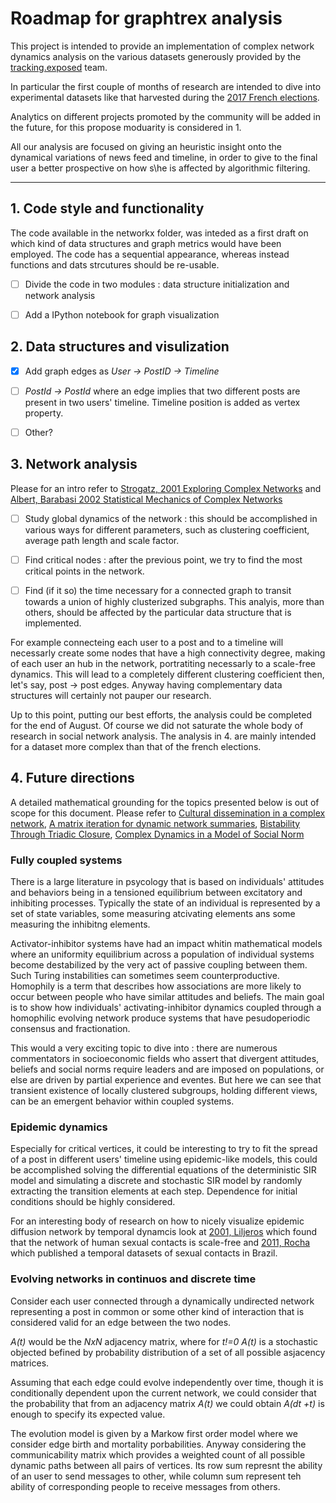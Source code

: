 # Roadmap for graphtrex analysis

This project is intended to provide an implementation of complex network dynamics analysis on the various datasets generously provided by the [tracking.exposed]( https://facebook.tracking.exposed) team.

In particular the first couple of months of research are intended to dive into experimental datasets like that harvested during the [2017 French elections](https://github.com/tracking-exposed/experiments-data).

Analytics on different projects promoted by the community will be added in the future, for this propose moduarity is considered in 1.

All our analysis are focused on giving an heuristic insight onto the dynamical variations of news feed and timeline, in order to give to the final user a better prospective on how s\he is affected by algorithmic filtering.

------

## 1. Code style and functionality

The code available in the networkx folder, was inteded as a first draft on which kind of data structures
and graph metrics would have been employed. The code has a sequential appearance, whereas instead 
functions and dats strcutures should be re-usable.

- [ ] Divide the code in two modules : data structure initialization and network analysis

- [ ] Add a IPython notebook for graph visualization

## 2. Data structures and visulization

- [x] Add graph edges as *User -> PostID -> Timeline*  

- [ ] *PostId -> PostId* where an edge implies that two different  posts are present in two users' timeline.
   Timeline position is added as vertex property.

- [ ] Other?
   
## 3. Network analysis

Please for an intro refer to [Strogatz, 2001 Exploring Complex Networks](http://www.math.cornell.edu/m/sites/default/files/imported/People/strogatz/exploring_complex_networks.pdf) and [Albert, Barabasi 2002 Statistical Mechanics of Complex Networks](https://arxiv.org/pdf/cond-mat/0106096.pdf)

- [ ] Study global dynamics of the network : this should be accomplished in various ways for different parameters, such as clustering coefficient, average path length and scale factor.

- [ ] Find critical nodes : after the previous point, we try to find the most critical points in the network.

- [ ] Find (if it so) the time necessary for a connected graph to transit towards a union of highly clusterized subgraphs. This analyis, more than others, should be affected by the particular data structure that is implemented. 

For example connecteing each user to  a post and to a timeline will necessarly create some nodes that have a high connectivity degree, making of each user an hub in the network, portratiting necessarly to a scale-free dynamics. This will lead to a completely different clustering coefficient then, let's say, post -> post edges. 
Anyway having complementary data structures will certainly not pauper our research.

Up to this point, putting our best efforts, the analysis could be completed for the end of August.
Of course we did not saturate the whole body of research in social network analysis.
The analysis in 4. are mainly intended for a dataset more complex than that of the french elections.
 

## 4. Future directions

A detailed mathematical grounding for the topics presented below is out of scope for this document.
Please refer to [Cultural dissemination in a complex network](http://www.sciencedirect.com/science/article/pii/S037843710800962X), [A matrix iteration for dynamic network
summaries](http://centaur.reading.ac.uk/28768/1/dynsumresub.pdf), [Bistability Through Triadic Closure](https://core.ac.uk/download/pdf/1442966.pdf), [Complex Dynamics in a Model
of Social Norm](https://www.reading.ac.uk/web/files/maths/Preprint_12_21_Parsons.pdf)

### Fully coupled systems

There is a large literature in psycology that is based on individuals' attitudes and behaviors being in a tensioned equilibrium between excitatory and inhibiting processes.
Typically the state of an individual is represented by a set of state variables, some measuring atcivating elements ans some measuring the inhibitng elements.

Activator-inhibitor systems have had an impact whitin mathematical models where an uniformity equilibrium across a population of individual systems become destabilized by the very act of passive coupling between them. Such Turing instabilities can sometimes seem counterproductive.
Homophily is a term that describes how associations are more likely to occur between people who have similar attitudes and beliefs. The main goal is to show how individuals' activating-inhibitor dynamics coupled through a homophilic evolving network produce systems that have pesudoperiodic consensus and fractionation.

This would a very exciting topic to dive into : there are numerous commentators in socioeconomic fields who assert that divergent attitudes, beliefs and social norms require leaders and are imposed on populations, or else are driven by partial experience and eventes.
But here we can see that transient existence of locally clustered subgroups, holding different views, can be an emergent behavior within coupled systems.

### Epidemic dynamics

Especially for critical vertices, it could be interesting to try to fit the spread of a post in different users' timeline using epidemic-like models, this could be accomplished solving the differential equations of the deterministic SIR model and simulating a discrete and stochastic SIR model by randomly extracting the transition elements at each step. Dependence for initial conditions should be highly considered.

For an interesting body of research on how to nicely visualize epidemic diffusion network by temporal dynamcis look at [2001, Liljeros](://www.nature.com/nature/journal/v411/n6840/full/411907a0.html) which found that the network of human sexual contacts is scale-free and [2011, Rocha](http://journals.plos.org/ploscompbiol/article?id=10.1371/journal.pcbi.1001109) which published a temporal datasets of sexual contacts in Brazil.

### Evolving networks in continuos and discrete time

Consider each user connected through a dynamically undirected network representing a post in common or some other kind of interaction that is considered valid for an edge between the two nodes.

*A(t)* would be the *NxN* adjacency matrix, where for *t!=0* *A(t)* is a stochastic objected befined by probability distribution of a set of all possible asjacency matrices.

Assuming that each edge could evolve independently over time, though it is conditionally dependent upon the current network, we could consider that the probability that from an adjacency matrix *A(t)* we could obtain *A(dt +t)* is enough to specify its expected value.

The evolution model is given by a Markow first order model where we consider edge birth and mortality porbabilities. Anyway considering the communicability matrix which provides a weighted count of all possible dynamic paths between all pairs of vertices. Its row sum represnt the ability of an user to send messages to other, while column sum represent teh ability of corresponding people to receive messages from others.

